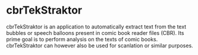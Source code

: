 # cbrTekStraktor
cbrTekStraktor is an application to automatically extract text from the text bubbles or speech balloons present in comic book reader files (CBR).  Its prime goal is to perform analysis on the texts of comic books. cbrTekStraktor can however also be used for scanlation or similar purposes.  
